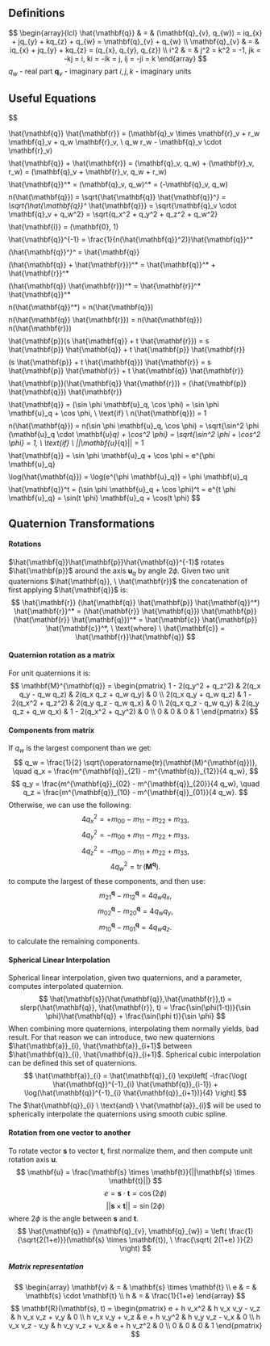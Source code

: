 ## Definitions
$$
\begin{array}{lcl}
\hat{\mathbf{q}} & = & (\mathbf{q}_{v}, q_{w}) = iq_{x} + jq_{y} + kq_{z} + q_{w} = \mathbf{q}_{v} + q_{w} \\
\mathbf{q}_{v} & = & iq_{x} + jq_{y} + kq_{z} = (q_{x}, q_{y}, q_{z}) \\
i^2 & = & j^2 = k^2 = -1, jk = -kj = i, ki = -ik = j, ij = -ji = k
\end{array}
$$
$q_{w}$ - real part
$\mathbf{q}_{v}$ - imaginary part
$i, j, k$ - imaginary units
## Useful Equations
$$

\hat{\mathbf{q}} \hat{\mathbf{r}} = (\mathbf{q}_v \times \mathbf{r}_v + r_w \mathbf{q}_v + q_w \mathbf{r}_v, \ q_w r_w - \mathbf{q}_v \cdot \mathbf{r}_v)
$$
$$
\hat{\mathbf{q}} + \hat{\mathbf{r}} = (\mathbf{q}_v, q_w) + (\mathbf{r}_v, r_w) = (\mathbf{q}_v + \mathbf{r}_v, q_w + r_w)
$$
$$
\hat{\mathbf{q}}^* = (\mathbf{q}_v, q_w)^* = (-\mathbf{q}_v, q_w)
$$
$$
n(\hat{\mathbf{q}}) = \sqrt{\hat{\mathbf{q}} \hat{\mathbf{q}}^*} = \sqrt{\hat{\mathbf{q}}^* \hat{\mathbf{q}}} = \sqrt{\mathbf{q}_v \cdot \mathbf{q}_v + q_w^2} = \sqrt{q_x^2 + q_y^2 + q_z^2 + q_w^2}
$$
$$
\hat{\mathbf{i}} = (\mathbf{0}, 1)
$$
$$
\hat{\mathbf{q}}^{-1} = \frac{1}{n(\hat{\mathbf{q}}^2)}\hat{\mathbf{q}}^*
$$
$$
(\hat{\mathbf{q}}^*)^* = \hat{\mathbf{q}}
$$
$$
(\hat{\mathbf{q}} + \hat{\mathbf{r}})^* = \hat{\mathbf{q}}^* + \hat{\mathbf{r}}^*
$$
$$
(\hat{\mathbf{q}} \hat{\mathbf{r}})^* = \hat{\mathbf{r}}^* \hat{\mathbf{q}}^*
$$
$$
n(\hat{\mathbf{q}}^*) = n(\hat{\mathbf{q}})
$$
$$
n(\hat{\mathbf{q}} \hat{\mathbf{r}}) = n(\hat{\mathbf{q}}) n(\hat{\mathbf{r}})
$$
$$
\hat{\mathbf{p}}(s \hat{\mathbf{q}} + t \hat{\mathbf{r}}) = s \hat{\mathbf{p}} \hat{\mathbf{q}} + t \hat{\mathbf{p}} \hat{\mathbf{r}}
$$
$$
(s \hat{\mathbf{p}} + t \hat{\mathbf{q}}) \hat{\mathbf{r}} = s \hat{\mathbf{p}} \hat{\mathbf{r}} + t \hat{\mathbf{q}} \hat{\mathbf{r}}
$$
$$
\hat{\mathbf{p}}(\hat{\mathbf{q}} \hat{\mathbf{r}}) = (\hat{\mathbf{p}} \hat{\mathbf{q}}) \hat{\mathbf{r}}
$$
$$
\hat{\mathbf{q}} = (\sin \phi \mathbf{u}_q, \cos \phi) = \sin \phi \mathbf{u}_q + \cos \phi, \ \text{if} \ n(\hat{\mathbf{q}}) = 1
$$
$$
n(\hat{\mathbf{q}}) = n(\sin \phi \mathbf{u}_q, \cos \phi) = \sqrt{\sin^2 \phi (\mathbf{u}_q \cdot \mathbf{u}_q) + \cos^2 \phi} = \sqrt{\sin^2 \phi + \cos^2 \phi} = 1, \ \text{if} \ ||\mathbf{u}_{q}|| = 1
$$
$$
\hat{\mathbf{q}} = \sin \phi \mathbf{u}_q + \cos \phi = e^{\phi \mathbf{u}_q}
$$
$$
\log(\hat{\mathbf{q}}) = \log(e^{\phi \mathbf{u}_q}) = \phi \mathbf{u}_q
$$
$$
\hat{\mathbf{q}}^t = (\sin \phi \mathbf{u}_q + \cos \phi)^t = e^{t \phi \mathbf{u}_q} = \sin(t \phi) \mathbf{u}_q + \cos(t \phi)
$$
## Quaternion Transformations
#### Rotations
$\hat{\mathbf{q}}\hat{\mathbf{p}}\hat{\mathbf{q}}^{-1}$ rotates $\hat{\mathbf{p}}$ around the axis $\mathbf{u}_{q}$ by angle $2\phi$.
Given two unit quaternions $\hat{\mathbf{q}}, \ \hat{\mathbf{r}}$ the concatenation of first applying $\hat{\mathbf{q}}$ is:
$$
\hat{\mathbf{r}} (\hat{\mathbf{q}} \hat{\mathbf{p}} \hat{\mathbf{q}}^*) \hat{\mathbf{r}}^* = (\hat{\mathbf{r}} \hat{\mathbf{q}}) \hat{\mathbf{p}} (\hat{\mathbf{r}} \hat{\mathbf{q}})^* = \hat{\mathbf{c}} \hat{\mathbf{p}} \hat{\mathbf{c}}^*, \ \text{where} \ \hat{\mathbf{c}} = \hat{\mathbf{r}}\hat{\mathbf{q}}
$$
#### Quaternion rotation as a matrix
For unit quaternions it is:
$$
\mathbf{M}^{\mathbf{q}} =
\begin{pmatrix}
1 - 2(q_y^2 + q_z^2) & 2(q_x q_y - q_w q_z) & 2(q_x q_z + q_w q_y) & 0 \\
2(q_x q_y + q_w q_z) & 1 - 2(q_x^2 + q_z^2) & 2(q_y q_z - q_w q_x) & 0 \\
2(q_x q_z - q_w q_y) & 2(q_y q_z + q_w q_x) & 1 - 2(q_x^2 + q_y^2) & 0 \\
0 & 0 & 0 & 1
\end{pmatrix}
$$
#### Components from matrix
If $q_{w}$ is the largest component than we get:
$$
q_w = \frac{1}{2} \sqrt{\operatorname{tr}(\mathbf{M}^{\mathbf{q}})}, \quad
q_x = \frac{m^{\mathbf{q}}_{21} - m^{\mathbf{q}}_{12}}{4 q_w},
$$
$$
q_y = \frac{m^{\mathbf{q}}_{02} - m^{\mathbf{q}}_{20}}{4 q_w}, \quad
q_z = \frac{m^{\mathbf{q}}_{10} - m^{\mathbf{q}}_{01}}{4 q_w}.
$$
Otherwise, we can use the following:
$$
4q_x^2 = +m_{00} - m_{11} - m_{22} + m_{33},
$$
$$
4q_y^2 = -m_{00} + m_{11} - m_{22} + m_{33},
$$
$$
4q_z^2 = -m_{00} - m_{11} + m_{22} + m_{33},
$$
$$
4q_w^2 = \operatorname{tr}(\mathbf{M}^{\mathbf{q}}).
$$
to compute the largest of these components, and then use:
$$
m^{\mathbf{q}}_{21} - m^{\mathbf{q}}_{12} = 4 q_w q_x,
$$
$$
m^{\mathbf{q}}_{02} - m^{\mathbf{q}}_{20} = 4 q_w q_y,
$$
$$
m^{\mathbf{q}}_{10} - m^{\mathbf{q}}_{01} = 4 q_w q_z.
$$
to calculate the remaining components.
#### Spherical Linear Interpolation
Spherical linear interpolation, given two quaternions, and a parameter, computes interpolated quaternion.
$$
\hat{\mathbf{s}}(\hat{\mathbf{q}},\hat{\mathbf{r}},t) = slerp(\hat{\mathbf{q}}, \hat{\mathbf{r}}, t) = \frac{\sin(\phi(1-t))}{\sin \phi}\hat{\mathbf{q}} + \frac{\sin(\phi t)}{\sin \phi}
$$
When combining more quaternions, interpolating them normally yields, bad result. For that reason we can introduce, two new quaternions $\hat{\mathbf{a}}_{i}, \hat{\mathbf{a}}_{i+1}$ between $\hat{\mathbf{q}}_{i}, \hat{\mathbf{q}}_{i+1}$. Spherical cubic interpolation can be defined this set of quaternions.
$$
\hat{\mathbf{a}}_{i} = \hat{\mathbf{q}}_{i} \exp\left[ -\frac{\log( \hat{\mathbf{q}}^{-1}_{i} \hat{\mathbf{q}}_{i-1}) + \log(\hat{\mathbf{q}}^{-1}_{i} \hat{\mathbf{q}}_{i+1})}{4} \right]
$$
The $\hat{\mathbf{q}}_{i} \ \text{and} \ \hat{\mathbf{a}}_{i}$ will be used to spherically interpolate the quaternions using smooth cubic spline.
#### Rotation from one vector to another
To rotate vector $\mathbf{s}$ to vector $\mathbf{t}$, first normalize them, and then compute unit rotation axis $\mathbf{u}$. 
$$
\mathbf{u} = \frac{\mathbf{s} \times \mathbf{t}}{||\mathbf{s} \times \mathbf{t}||}
$$
$$
e = \mathbf{s} \cdot \mathbf{t} = \cos(2\phi)
$$
$$
||\mathbf{s} \times \mathbf{t}|| = \sin(2\phi)
$$
where $2\phi$ is the angle between $\mathbf{s}$ and $\mathbf{t}$.
$$
\hat{\mathbf{q}} = (\mathbf{q}_{v}, \mathbf{q}_{w}) = \left( \frac{1}{\sqrt{2(1+e)}}(\mathbf{s} \times \mathbf{t}), \ \frac{\sqrt{ 2(1+e) }}{2} \right)
$$
##### Matrix representation

$$
\begin{array}
\mathbf{v} & = & \mathbf{s} \times \mathbf{t} \\
e & = & \mathbf{s} \cdot \mathbf{t} \\
h & = & \frac{1}{1+e}
\end{array}
$$
$$
\mathbf{R}(\mathbf{s}, t) =
\begin{pmatrix}
e + h v_x^2 & h v_x v_y - v_z & h v_x v_z + v_y & 0 \\
h v_x v_y + v_z & e + h v_y^2 & h v_y v_z - v_x & 0 \\
h v_x v_z - v_y & h v_y v_z + v_x & e + h v_z^2 & 0 \\
0 & 0 & 0 & 1
\end{pmatrix}
$$